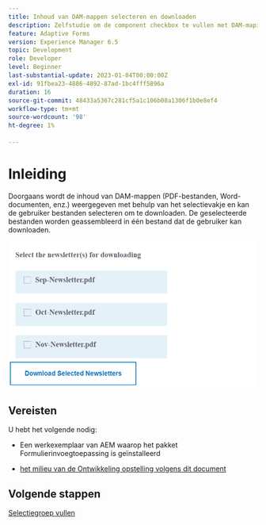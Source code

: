 ```yaml
---
title: Inhoud van DAM-mappen selecteren en downloaden
description: Zelfstudie om de component checkbox te vullen met DAM-mapinhoud en de gebruiker de mogelijkheid te bieden de geselecteerde inhoud te downloaden.
feature: Adaptive Forms
version: Experience Manager 6.5
topic: Development
role: Developer
level: Beginner
last-substantial-update: 2023-01-04T00:00:00Z
exl-id: 91fbea23-4886-4892-87ad-1bc4fff5896a
duration: 16
source-git-commit: 48433a5367c281cf5a1c106b08a1306f1b0e8ef4
workflow-type: tm+mt
source-wordcount: '98'
ht-degree: 1%

---
```


# Inleiding

Doorgaans wordt de inhoud van DAM-mappen (PDF-bestanden, Word-documenten, enz.) weergegeven met behulp van het selectievakje en kan de gebruiker bestanden selecteren om te downloaden. De geselecteerde bestanden worden geassembleerd in één bestand dat de gebruiker kan downloaden.

![ gebruik-geval ](assets/newsletters-download1.png)

## Vereisten

U hebt het volgende nodig:

* Een werkexemplaar van AEM waarop het pakket Formulierinvoegtoepassing is geïnstalleerd

* [ het milieu van de Ontwikkeling opstelling volgens dit document ](https://experienceleague.adobe.com/docs/experience-manager-learn/forms/creating-your-first-osgi-bundle/create-your-first-osgi-bundle.html)

## Volgende stappen

[Selectiegroep vullen](./populating-choice-group-with-dam-folder-content.md)
